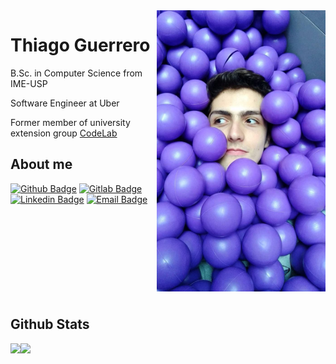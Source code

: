 
<!--
**T-Guerrero/T-Guerrero** is a ✨ _special_ ✨ repository because its `README.md` (this file) appears on your GitHub profile.

Here are some ideas to get you started:

- 🔭 I’m currently working on ...
- 🌱 I’m currently learning ...
- 👯 I’m looking to collaborate on ...
- 🤔 I’m looking for help with ...
- 💬 Ask me about ...
- 📫 How to reach me: ...
- 😄 Pronouns: ...
- ⚡ Fun fact: ...
-->

<img align="right" width="270" height="450" src="https://github.com/T-Guerrero/T-Guerrero/blob/master/photo.jpeg">
 
# Thiago Guerrero
 
B.Sc. in Computer Science from IME-USP

Software Engineer at Uber
 
Former member of university extension group [CodeLab](https://www.linkedin.com/company/uspcodelab/)
 
## About me 
<!-- https://shields.io/ -->
[![Github Badge](https://img.shields.io/badge/-Github-000?style=flat-square&logo=Github&logoColor=white&link=link_do_seu_perfil_no_github)](https://github.com/T-Guerrero)
[![Gitlab Badge](https://img.shields.io/badge/-Gitlab-blue?style=flat-square&logo=Gitlab&logoColor=white&link=link_do_seu_perfil_no_gitlab)](https://gitlab.com/TGuerrero_)
[![Linkedin Badge](https://img.shields.io/badge/-LinkedIn-blue?style=flat-square&logo=Linkedin&logoColor=white&link=link_do_seu_perfil_no_linkedin)](https://www.linkedin.com/in/thiago-guerrero/)
[![Email Badge](https://img.shields.io/badge/-Email-c14438?style=flat-square&logo=Gmail&logoColor=white&link=mailto:seu_email)](mailto:tgbalera@hotmail.com)

<br/>
<br/>
<br/>
<br/>
<br/>
<br/>
<br/>
<br/>

## Github Stats

<a href="https://github-readme-stats.vercel.app/api?username=T-Guerrero&show_icons=true&hide_border=true">
  <img align="left" src="https://github-readme-stats.vercel.app/api?username=T-Guerrero&show_icons=true&hide_border=true" />
</a>
<a href="https://github-readme-stats.vercel.app/api/top-langs/?username=T-GUerrero&show_icons=true&hide_border=true">
  <img align="left" src="https://github-readme-stats.vercel.app/api/top-langs/?username=T-GUerrero&show_icons=true&hide_border=true" />
</a>
